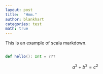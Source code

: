 ```yaml
---
layout: post
title:  "Hmm."
author: blankhart
categories: test
math: true
---
```

This is an example of scala markdown.

```scala

def hello(): Int = ???

```

$$a^2 + b^2 = c^2$$
